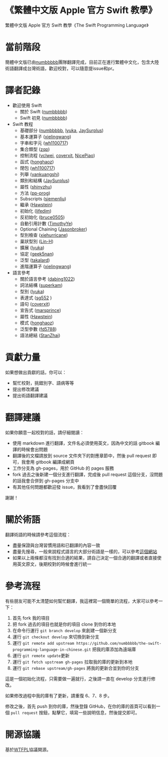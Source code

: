 《繁體中文版 Apple 官方 Swift 教學》
=============================================

繁體中文版 Apple 官方 Swift 教學《The Swift Programming Language》

# 當前階段

簡體中文版已由[numbbbbb]團隊翻譯完成，目前正在進行繁體中文化，包含大陸術語翻譯成台灣術語，歡迎校對，可以隨意提issue和pr。

# 譯者記錄

* 歡迎使用 Swift
   * 關於 Swift ([numbbbbb])
   * Swift 初見 ([numbbbbb])
* Swift 教程
   * 基礎部分 ([numbbbbb], [lyuka], [JaySurplus])
   * 基本運算子 ([xielingwang])
   * 字串和字元 ([wh1100717])
   * 集合類型 ([zqp])
   * 控制流程 ([vclwei], [coverxit], [NicePiao])
   * 函式 ([honghaoz])
   * 閉包 ([wh1100717])
   * 列舉 ([yankuangshi])
   * 類別和結構 ([JaySurplus])
   * 屬性 ([shinyzhu])
   * 方法 ([pp-prog])
   * Subscripts ([siemenliu])
   * 繼承 ([Hawstein])
   * 初始化 ([lifedim])
   * 反初始化 ([bruce0505])
   * 自動引用計數 ([TimothyYe])
   * Optional Chaining ([Jasonbroker])
   * 型別檢查 ([xiehurricane])
   * 巢狀型別 ([Lin-H])
   * 擴展 ([lyuka])
   * 協定 ([geek5nan])
   * 泛型 ([takalard])
   * 進階運算子 ([xielingwang])
* 語言參考
   * 關於語言參考 ([dabing1022])
   * 詞法結構 ([superkam])
   * 型別 ([lyuka])
   * 表達式 ([sg552] )
   * 語句 ([coverxit])
   * 宣告式 ([marsprince])
   * 屬性 ([Hawstein])
   * 模式 ([honghaoz])
   * 泛型參數 ([fd5788])
   * 語法總結 ([StanZhai])

# 貢獻力量

如果想做出貢獻的話，你可以：

- 幫忙校對，挑錯別字、語病等等
- 提出修改建議
- 提出術語翻譯建議

# 翻譯建議

如果你願意一起校對的話，請仔細閱讀：

- 使用 markdown 進行翻譯，文件名必須使用英文，因為中文的話 gitbook 編譯的時候會出問題
- 翻譯後的文檔請放到 source 文件夾下的對應章節中，然後 pull request 即可，我會用 gitbook 編譯成網頁
- 工作分支為 gh-pages，用於 GitHub 的 pages 服務
- fork 過去之後新建一個分支進行翻譯，完成後 pull request 這個分支，沒問題的話我會合併到 gh-pages 分支中
- 有其他任何問題都歡迎發 issue，我看到了會盡快回覆

謝謝！

# 關於術語

翻譯術語的時候請參考這個流程：

- 盡量保證與台灣習慣用語和已翻譯的內容一致
- 盡量先搜尋，一般來說程式語言的大部分術語是一樣的，可以參考[這個網站](http://jjhou.boolan.com/terms.htm)
- 如果以上兩條都沒有找到合適的結果，請自己決定一個合適的翻譯或者直接使用英文原文，後期校對的時候會進行統一

# 參考流程

有些朋友可能不太清楚如何幫忙翻譯，我這裡寫一個簡單的流程，大家可以參考一下：

1. 首先 fork 我的項目
2. 把 fork 過去的項目也就是你的項目 clone 到你的本地
3. 在命令行運行 `git branch develop` 來創建一個新分支
4. 運行 `git checkout develop` 來切換到新分支
5. 運行 `git remote add upstream https://github.com/numbbbbb/the-swift-programming-language-in-chinese.git` 把我的庫添加為遠端庫
6. 運行 `git remote update`更新
7. 運行 `git fetch upstream gh-pages` 拉取我的庫的更新到本地
8. 運行 `git rebase upstream/gh-pages` 將我的更新合並到你的分支

這是一個初始化流程，只需要做一遍就行，之後請一直在 develop 分支進行修改。

如果修改過程中我的庫有了更新，請重復 6、7、8 步。

修改之後，首先 push 到你的庫，然後登錄 GitHub，在你的庫的首頁可以看到一個 `pull request` 按鈕，點擊它，填寫一些說明信息，然後提交即可。


# 開源協議
基於[WTFPL](http://en.wikipedia.org/wiki/WTFPL)協議開源。



[numbbbbb]:https://github.com/numbbbbb
[stanzhai]:https://github.com/stanzhai
[coverxit]:https://github.com/coverxit
[wh1100717]:https://github.com/wh1100717
[TimothyYe]:https://github.com/TimothyYe
[honghaoz]:https://github.com/honghaoz
[lyuka]:https://github.com/lyuka
[JaySurplus]:https://github.com/JaySurplus
[Hawstein]:https://github.com/Hawstein
[geek5nan]:https://github.com/geek5nan
[yankuangshi]:https://github.com/yankuangshi
[xielingwang]:https://github.com/xielingwang
[yulingtianxia]:https://github.com/yulingtianxia
[twlkyao]:https://github.com/twlkyao
[dabing1022]:https://github.com/dabing1022
[vclwei]:https://github.com/vclwei
[fd5788]:https://github.com/fd5788
[siemenliu]:https://github.com/siemenliu
[youkugems]:https://github.com/youkugems
[haolloyin]:https://github.com/haolloyin
[wxstars]:https://github.com/wxstars
[IceskYsl]:https://github.com/IceskYsl
[sg552]:https://github.com/sg552
[superkam]:https://github.com/superkam
[zac1st1k]:https://github.com/zac1st1k
[bzsy]:https://github.com/bzsy
[pyanfield]:https://github.com/pyanfield
[ericzyh]:https://github.com/ericzyh
[peiyucn]:https://github.com/peiyucn
[sunfiled]:https://github.com/sunfiled
[lzw120]:https://github.com/lzw120
[viztor]:https://github.com/viztor
[wongzigii]:https://github.com/wongzigii
[umcsdon]:https://github.com/umcsdon
[zq54zquan]:https://github.com/zq54zquan
[xiehurricane]:https://github.com/xiehurricane
[Jasonbroker]:https://github.com/Jasonbroker
[tualatrix]:https://github.com/tualatrix
[pp-prog]:https://github.com/pp-prog
[088haizi]:https://github.com/088haizi
[baocaixiong]:https://github.com/baocaixiong
[yeahdongcn]:https://github.com/yeahdongcn
[shinyzhu]:https://github.com/shinyzhu
[lslxdx]:https://github.com/lslxdx
[Evilcome]:https://github.com/Evilcome
[zqp]:https://github.com/zqp
[NicePiao]:https://github.com/NicePiao
[LunaticM]:https://github.com/LunaticM
[menlongsheng]:https://github.com/menlongsheng
[lifedim]:https://github.com/lifedim
[happyming]:https://github.com/happyming
[bruce0505]:https://github.com/bruce0505
[Lin-H]:https://github.com/Lin-H
[takalard]:https://github.com/takalard
[dabing1022]:https://github.com/dabing1022
[marsprince]:https://github.com/marsprince
